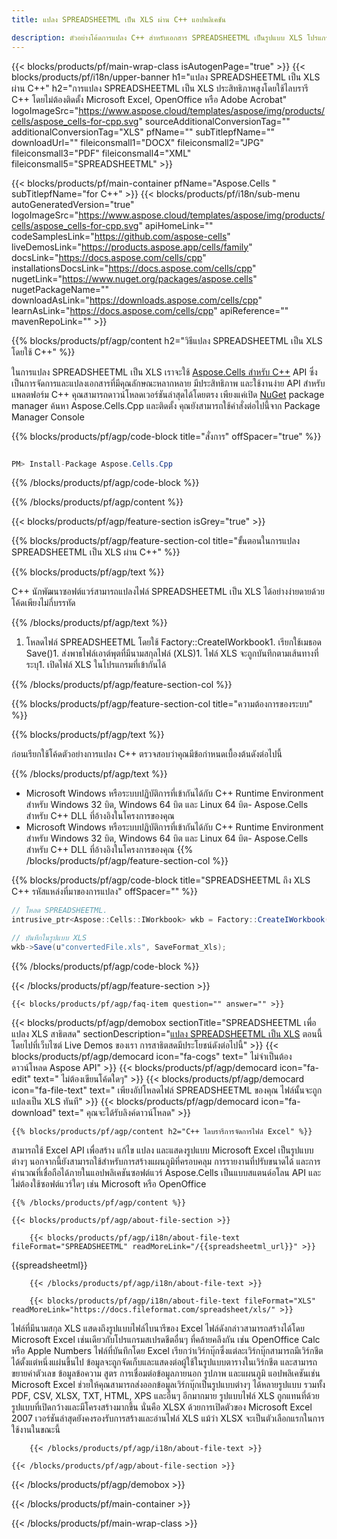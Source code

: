 ```yaml
---
title: แปลง SPREADSHEETML เป็น XLS ผ่าน C++ แอปพลิเคชัน 

description: ตัวอย่างโค้ดการแปลง C++ สำหรับเอกสาร SPREADSHEETML เป็นรูปแบบ XLS โปรแกรมเมอร์สามารถใช้ซอร์สโค้ดนี้สำหรับการแปลง SPREADSHEETML เป็น XLS แบบแบตช์ภายในแอปพลิเคชัน C++ ใดๆ
---
```

{{< blocks/products/pf/main-wrap-class isAutogenPage="true" >}}
{{< blocks/products/pf/i18n/upper-banner h1="แปลง SPREADSHEETML เป็น XLS ผ่าน C++" h2="การแปลง SPREADSHEETML เป็น XLS ประสิทธิภาพสูงโดยใช้ไลบรารี C++ โดยไม่ต้องติดตั้ง Microsoft Excel, OpenOffice หรือ Adobe Acrobat" logoImageSrc="https://www.aspose.cloud/templates/aspose/img/products/cells/aspose_cells-for-cpp.svg" sourceAdditionalConversionTag="" additionalConversionTag="XLS" pfName="" subTitlepfName="" downloadUrl="" fileiconsmall1="DOCX" fileiconsmall2="JPG" fileiconsmall3="PDF" fileiconsmall4="XML" fileiconsmall5="SPREADSHEETML" >}}

{{< blocks/products/pf/main-container pfName="Aspose.Cells " subTitlepfName="for C++" >}}
{{< blocks/products/pf/i18n/sub-menu autoGeneratedVersion="true" logoImageSrc="https://www.aspose.cloud/templates/aspose/img/products/cells/aspose_cells-for-cpp.svg" apiHomeLink="" codeSamplesLink="https://github.com/aspose-cells" liveDemosLink="https://products.aspose.app/cells/family" docsLink="https://docs.aspose.com/cells/cpp" installationsDocsLink="https://docs.aspose.com/cells/cpp" nugetLink="https://www.nuget.org/packages/aspose.cells" nugetPackageName="" downloadAsLink="https://downloads.aspose.com/cells/cpp" learnAsLink="https://docs.aspose.com/cells/cpp" apiReference="" mavenRepoLink="" >}}

{{% blocks/products/pf/agp/content h2="วิธีแปลง SPREADSHEETML เป็น XLS โดยใช้ C++" %}}

 ในการแปลง SPREADSHEETML เป็น XLS เราจะใช้
 [Aspose.Cells สำหรับ C++](https://products.aspose.com/cells/cpp) 
 API ซึ่งเป็นการจัดการและแปลงเอกสารที่มีคุณลักษณะหลากหลาย มีประสิทธิภาพ และใช้งานง่าย API สำหรับแพลตฟอร์ม C++ คุณสามารถดาวน์โหลดเวอร์ชันล่าสุดได้โดยตรง เพียงแค่เปิด
 [NuGet](https://www.nuget.org/packages/aspose.cells) 
 package manager ค้นหา
 Aspose.Cells.Cpp 
 และติดตั้ง คุณยังสามารถใช้คำสั่งต่อไปนี้จาก Package Manager Console

{{% blocks/products/pf/agp/code-block title="สั่งการ" offSpacer="true" %}}

```cs

PM> Install-Package Aspose.Cells.Cpp


```

{{% /blocks/products/pf/agp/code-block %}}

{{% /blocks/products/pf/agp/content %}}

{{< blocks/products/pf/agp/feature-section isGrey="true" >}}

{{% blocks/products/pf/agp/feature-section-col title="ขั้นตอนในการแปลง SPREADSHEETML เป็น XLS ผ่าน C++" %}}

{{% blocks/products/pf/agp/text %}}

 C++ นักพัฒนาซอฟต์แวร์สามารถแปลงไฟล์ SPREADSHEETML เป็น XLS ได้อย่างง่ายดายด้วยโค้ดเพียงไม่กี่บรรทัด

{{% /blocks/products/pf/agp/text %}}

1. โหลดไฟล์ SPREADSHEETML โดยใช้ Factory::CreateIWorkbook1. เรียกใช้เมธอด Save()1. ส่งพาธไฟล์เอาต์พุตที่มีนามสกุลไฟล์ (XLS)1. ไฟล์ XLS จะถูกบันทึกตามเส้นทางที่ระบุ1. เปิดไฟล์ XLS ในโปรแกรมที่เข้ากันได้

{{% /blocks/products/pf/agp/feature-section-col %}}

{{% blocks/products/pf/agp/feature-section-col title="ความต้องการของระบบ" %}}

{{% blocks/products/pf/agp/text %}}

 ก่อนเรียกใช้โค้ดตัวอย่างการแปลง C++ ตรวจสอบว่าคุณมีข้อกำหนดเบื้องต้นดังต่อไปนี้

{{% /blocks/products/pf/agp/text %}}

- Microsoft Windows หรือระบบปฏิบัติการที่เข้ากันได้กับ C++ Runtime Environment สำหรับ Windows 32 บิต, Windows 64 บิต และ Linux 64 บิต- Aspose.Cells สำหรับ C++ DLL ที่อ้างอิงในโครงการของคุณ
- Microsoft Windows หรือระบบปฏิบัติการที่เข้ากันได้กับ C++ Runtime Environment สำหรับ Windows 32 บิต, Windows 64 บิต และ Linux 64 บิต- Aspose.Cells สำหรับ C++ DLL ที่อ้างอิงในโครงการของคุณ
{{% /blocks/products/pf/agp/feature-section-col %}}

{{% blocks/products/pf/agp/code-block title="SPREADSHEETML ถึง XLS C++ รหัสแหล่งที่มาของการแปลง" offSpacer="" %}}

```cs
// โหลด SPREADSHEETML.
intrusive_ptr<Aspose::Cells::IWorkbook> wkb = Factory::CreateIWorkbook(u"sourceFile.spreadsheetml");

// บันทึกในรูปแบบ XLS
wkb->Save(u"convertedFile.xls", SaveFormat_Xls);


```

{{% /blocks/products/pf/agp/code-block %}}

{{< /blocks/products/pf/agp/feature-section >}}

    {{< blocks/products/pf/agp/faq-item question="" answer="" >}}
 

<!-- aboutfile Starts -->

{{< blocks/products/pf/agp/demobox sectionTitle="SPREADSHEETML เพื่อแปลง XLS สาธิตสด" sectionDescription="[แปลง SPREADSHEETML เป็น XLS](https://products.aspose.app/cells/conversion/spreadsheetml-to-xls) ตอนนี้โดยไปที่เว็บไซต์ Live Demos ของเรา การสาธิตสดมีประโยชน์ดังต่อไปนี้" >}}
        {{< blocks/products/pf/agp/democard icon="fa-cogs" text=" ไม่จำเป็นต้องดาวน์โหลด Aspose API" >}}
        {{< blocks/products/pf/agp/democard icon="fa-edit" text=" ไม่ต้องเขียนโค้ดใดๆ" >}}
        {{< blocks/products/pf/agp/democard icon="fa-file-text" text=" เพียงอัปโหลดไฟล์ SPREADSHEETML ของคุณ ไฟล์นั้นจะถูกแปลงเป็น XLS ทันที" >}}
        {{< blocks/products/pf/agp/democard icon="fa-download" text=" คุณจะได้รับลิงค์ดาวน์โหลด" >}}

    {{% blocks/products/pf/agp/content h2="C++ ไลบรารีการจัดการไฟล์ Excel" %}}

 สามารถใช้ Excel API เพื่อสร้าง แก้ไข แปลง และแสดงรูปแบบ Microsoft Excel เป็นรูปแบบต่างๆ นอกจากนี้ยังสามารถใช้สำหรับการสร้างแผนภูมิที่ครอบคลุม การรายงานที่ปรับขนาดได้ และการคำนวณที่เชื่อถือได้ภายในแอปพลิเคชันซอฟต์แวร์ Aspose.Cells เป็นแบบสแตนด์อโลน API และไม่ต้องใช้ซอฟต์แวร์ใดๆ เช่น Microsoft หรือ OpenOffice  



    {{% /blocks/products/pf/agp/content %}}

    {{< blocks/products/pf/agp/about-file-section >}}

        {{< blocks/products/pf/agp/i18n/about-file-text fileFormat="SPREADSHEETML" readMoreLink="/{{spreadsheetml_url}}" >}}

{{spreadsheetml}}

        {{< /blocks/products/pf/agp/i18n/about-file-text >}}

        {{< blocks/products/pf/agp/i18n/about-file-text fileFormat="XLS" readMoreLink="https://docs.fileformat.com/spreadsheet/xls/" >}}

ไฟล์ที่มีนามสกุล XLS แสดงถึงรูปแบบไฟล์ไบนารีของ Excel ไฟล์ดังกล่าวสามารถสร้างได้โดย Microsoft Excel เช่นเดียวกับโปรแกรมสเปรดชีตอื่นๆ ที่คล้ายคลึงกัน เช่น OpenOffice Calc หรือ Apple Numbers ไฟล์ที่บันทึกโดย Excel เรียกว่าเวิร์กบุ๊กซึ่งแต่ละเวิร์กบุ๊กสามารถมีเวิร์กชีตได้ตั้งแต่หนึ่งแผ่นขึ้นไป ข้อมูลจะถูกจัดเก็บและแสดงต่อผู้ใช้ในรูปแบบตารางในเวิร์กชีต และสามารถขยายค่าตัวเลข ข้อมูลข้อความ สูตร การเชื่อมต่อข้อมูลภายนอก รูปภาพ และแผนภูมิ แอปพลิเคชันเช่น Microsoft Excel ช่วยให้คุณสามารถส่งออกข้อมูลเวิร์กบุ๊กเป็นรูปแบบต่างๆ ได้หลายรูปแบบ รวมทั้ง PDF, CSV, XLSX, TXT, HTML, XPS และอื่นๆ อีกมากมาย รูปแบบไฟล์ XLS ถูกแทนที่ด้วยรูปแบบที่เปิดกว้างและมีโครงสร้างมากขึ้น นั่นคือ XLSX ด้วยการเปิดตัวของ Microsoft Excel 2007 เวอร์ชันล่าสุดยังคงรองรับการสร้างและอ่านไฟล์ XLS แม้ว่า XLSX จะเป็นตัวเลือกแรกในการใช้งานในขณะนี้

        {{< /blocks/products/pf/agp/i18n/about-file-text >}}

    {{< /blocks/products/pf/agp/about-file-section >}}

{{< /blocks/products/pf/agp/demobox >}}

<!-- aboutfile Ends -->



{{< /blocks/products/pf/main-container >}}
    
{{< /blocks/products/pf/main-wrap-class >}}
